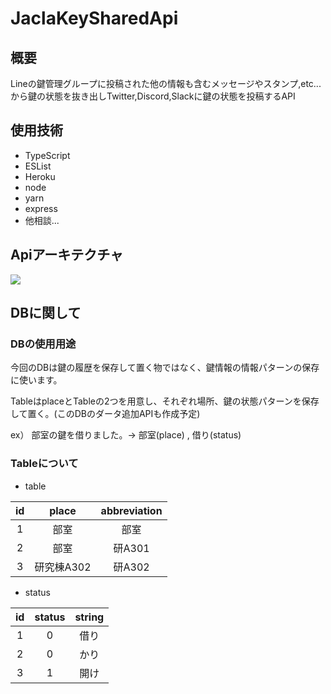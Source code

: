 # JaclaKeySharedApi

## 概要

Lineの鍵管理グループに投稿された他の情報も含むメッセージやスタンプ,etc...から鍵の状態を抜き出しTwitter,Discord,Slackに鍵の状態を投稿するAPI

## 使用技術

- TypeScript
- ESList
- Heroku
- node
- yarn
- express
- 他相談...

## Apiアーキテクチャ
![](./JaclaKeySharedApi.png)

## DBに関して

### DBの使用用途

今回のDBは鍵の履歴を保存して置く物ではなく、鍵情報の情報パターンの保存に使います。

TableはplaceとTableの2つを用意し、それぞれ場所、鍵の状態パターンを保存して置く。(このDBのダータ追加APIも作成予定)

ex） 部室の鍵を借りました。-> 部室(place) , 借り(status)

### Tableについて
- table

| id  | place      | abbreviation |
| :-: | :--------: | :----------: |
| 1   | 部室       | 部室         |
| 2   | 部室       | 研A301       |
| 3   | 研究棟A302 | 研A302       |

- status

| id  | status | string |
| :-: | :----: | :----: |
| 1   | 0      | 借り   |
| 2   | 0      | かり   |
| 3   | 1      | 開け   | 



